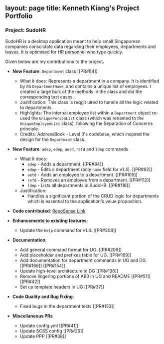 layout: page
title: Kenneth Kiang's Project Portfolio
---

### Project: SudoHR

SudoHR is a desktop application meant to help small Singaporean companies consolidate
data regarding their employees, departments and leaves. It is optimised for HR personnel
who type quickly.

Given below are my contributions to the project.

* **New Feature**: `Department` class [[PR#84]]
  * What it does: Represents a department in a company. It is identified by its `DepartmentName`,
  and contains a unique list of employees. I created a large bulk of the methods in the class and
  did the corresponding test cases.
  * Justification: This class is reqgit uired to handle all the logic related to departments.
  * Highlights: The internal employee list within a `Department` object re-used the
  `UniquePersonList` class (which was renamed to the `UniqueEmployeeList` class), following the
  Separation of Concerns principle.
  * Credits: AddressBook - Level 3's codebase, which inspired the design for the `Department` class.

* **New Feature**: `adep`, `edep`, `aetd`, `refd` and `ldep` commands
  * What it does:
    * `adep` - Adds a department. [[PR#84]]
    * `edep` - Edits a department (only `name` field for v1.4). [[PR#92]]
    * `aetd` - Adds an employee to a department. [[PR#105]]
    * `refd` - Removes an employee from a department. [[PR#112]]
    * `ldep` - Lists all departments in SudoHR. [[PR#118]]
  * Justification:
    * Handles a significant portion of the CRUD logic for departments which is essential to the application's
    value proposition.

* **Code contributed**: [RepoSense Link](https://nus-cs2103-ay2223s2.github.io/tp-dashboard/?search=&sort=groupTitle&sortWithin=title&timeframe=commit&mergegroup=&groupSelect=groupByRepos&breakdown=true&checkedFileTypes=docs~functional-code~test-code~other&since=2023-02-17&tabOpen=true&tabType=authorship&tabAuthor=kennethk-1201&tabRepo=AY2223S2-CS2103T-T17-2%2Ftp%5Bmaster%5D&authorshipIsMergeGroup=false&authorshipFileTypes=docs~functional-code~test-code~other&authorshipIsBinaryFileTypeChecked=false&authorshipIsIgnoredFilesChecked=false)

* **Enhancements to existing features**:
  * Update the `help` command for v1.4. [[PR#208]]

* **Documentation**:
  * Add general command format for UG. [[PR#209]]
  * Add placeholder and prefixes table for UG. [[PR#169]]
  * Add documentation for department commands in UG and DG. [[PR#166]] [[PR#154]]
  * Update high-level architecture in DG [[PR#136]]
  * Remove lingering portions of AB3 in UG and README [[PR#51]] [[PR#42]]
  * Set up template headers in UG [[PR#37]]

* **Code Quality and Bug Fixing**:
  * Fixed bugs in the department tests [[PR#153]]

* **Miscellaneous PRs**
  * Update config.yml [[PR#41]]
  * Update SCSS config [[PR#36]]
  * Update PPP [[PR#38]]
